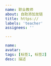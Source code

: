 ```yaml
---
name: 职业教师
about: 自助添加友链
title: https://
labels: 'teacher'
assignees: ''

---
```

<!-- 职业教师 -->
```yaml
name:
avatar:
tags: [标签1, 标签2]
desc: 描述
```
